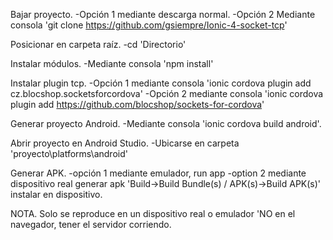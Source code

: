 Bajar proyecto.
  -Opción 1 mediante descarga normal.
  -Opción 2 Mediante consola 'git clone https://github.com/gsiempre/Ionic-4-socket-tcp'
  
Posicionar en carpeta raíz.
  -cd 'Directorio'
  
Instalar módulos.
  -Mediante consola 'npm install'
  
Instalar plugin tcp.
  -Opción 1 mediante consola 'ionic cordova plugin add cz.blocshop.socketsforcordova'
  -Opción 2 mediante consola 'ionic cordova plugin add https://github.com/blocshop/sockets-for-cordova'
  
Generar proyecto Android.
  -Mediante consola 'ionic cordova build android'.
  
Abrir proyecto en Android Studio.
  -Ubicarse en carpeta 'proyecto\platforms\android'
  
Generar APK.
  -opción 1 mediante emulador, run app
  -option 2 mediante dispositivo real generar apk 'Build->Build Bundle(s) / APK(s)->Build APK(s)' instalar en dispositivo.
  
  NOTA. Solo se reproduce en un dispositivo real o emulador 'NO en el navegador, tener el servidor corriendo.

